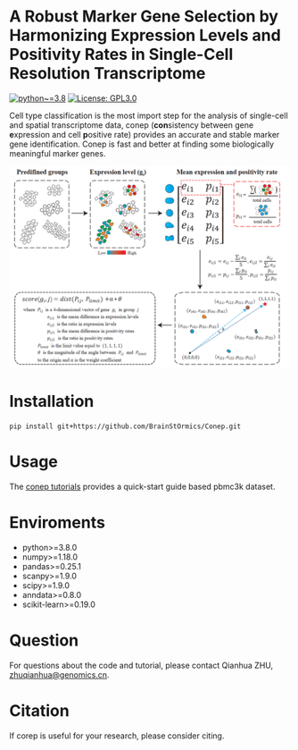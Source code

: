 # A Robust Marker Gene Selection by Harmonizing Expression Levels and Positivity Rates in Single-Cell Resolution Transcriptome
[![python~=3.8](https://img.shields.io/badge/python-3.8-brightgreen)](https://www.python.org/)
[![License: GPL3.0](https://img.shields.io/badge/License-GPL3.0-yellow)](https://opensource.org/license/gpl-3-0/)

Cell type classification is the most import step for the analysis of single-cell and spatial transcriptome data, conep (**con**sistency between gene **e**xpression and cell **p**ositive rate) provides an accurate and stable marker gene identification. Conep is fast and better at finding some biologically meaningful marker genes.

![image](assets/workflow_of_conep.jpg)

# Installation

```
pip install git+https://github.com/BrainStOrmics/Conep.git
```

# Usage

The [conep tutorials](https://github.com/BrainStOrmics/Conep/tree/main/tutorials/conep_tutorials.ipynb) provides a quick-start guide based pbmc3k dataset.

# Enviroments
- python>=3.8.0
- numpy>=1.18.0
- pandas>=0.25.1
- scanpy>=1.9.0
- scipy>=1.9.0
- anndata>=0.8.0
- scikit-learn>=0.19.0

# Question

For questions about the code and tutorial, please contact Qianhua ZHU, zhuqianhua@genomics.cn.

# Citation
If corep is useful for your research, please consider citing.